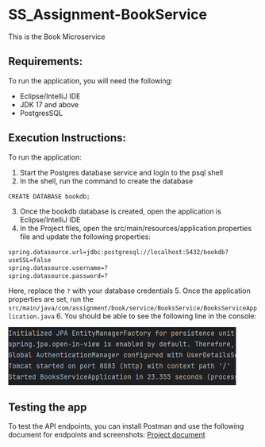 # SS_Assignment-BookService
This is the Book Microservice

## Requirements:
To run the application, you will need the following:
* Eclipse/IntelliJ IDE
* JDK 17 and above
* PostgresSQL

## Execution Instructions:
To run the application:
1. Start the Postgres database service and login to the psql shell
2. In the shell, run the command to create the database
```
CREATE DATABASE bookdb;
```
3. Once the bookdb database is created, open the application is Eclipse/IntelliJ IDE
4. In the Project files, open the src/main/resources/application.properties file and update the following properties:
```
spring.datasource.url=jdbc:postgresql://localhost:5432/bookdb?useSSL=false
spring.datasource.username=?
spring.datasource.password=?
```
Here, replace the `?` with your database credentials
5. Once the application properties are set, run the `src/main/java/com/assignment/book/service/BooksService/BooksServiceApplication.java`
6. You should be able to see the following line in the console:

![Console screenshot](./images/server_start.png "Console Screenshot for Server start")

## Testing the app
To test the API endpoints, you can install Postman and use the following document for endpoints and screenshots:
[Project document](https://docs.google.com/document/d/1tWjFErH41nJ7-l1gak6Jtkh7fbZHqTYT7y07o2B18as/edit?usp=sharing)